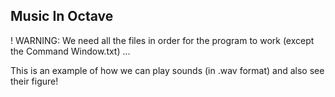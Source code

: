 Music In Octave
---

! WARNING: We need all the files in order for the program to work (except the Command Window.txt) ...



This is an example of how we can play sounds (in .wav format) and also see their figure!
